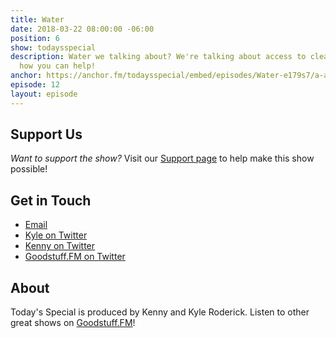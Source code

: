 ```yaml
---
title: Water
date: 2018-03-22 08:00:00 -06:00
position: 6
show: todaysspecial
description: Water we talking about? We're talking about access to clean water and
  how you can help!
anchor: https://anchor.fm/todaysspecial/embed/episodes/Water-e179s7/a-a2p4nc
episode: 12
layout: episode
---
```




## Support Us
*Want to support the show?* Visit our [Support page](https://goodstuff.fm/support) to help make this show possible!

## Get in Touch
* [Email](mailto:kyle@goodstuff.fm)
* [Kyle on Twitter](http://twitter.com/dogburps)
* [Kenny on Twitter](http://twitter.com/pizzarobotics)
* [Goodstuff.FM on Twitter](http://twitter.com/goodstufffm)

## About
Today's Special is produced by Kenny and Kyle Roderick. Listen to other great shows on [Goodstuff.FM](http://goodstuff.fm/shows)!